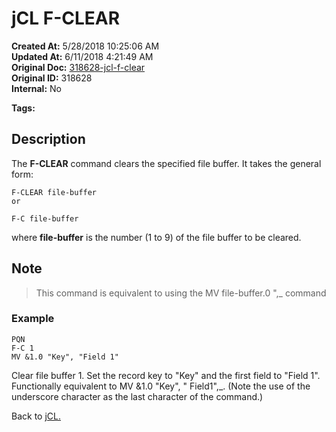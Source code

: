 # jCL F-CLEAR

**Created At:** 5/28/2018 10:25:06 AM  
**Updated At:** 6/11/2018 4:21:49 AM  
**Original Doc:** [318628-jcl-f-clear](https://docs.jbase.com/45792-jcl/318628-jcl-f-clear)  
**Original ID:** 318628  
**Internal:** No  

**Tags:**
<badge text='file' vertical='middle' />
<badge text='buffer' vertical='middle' />
<badge text='jcl' vertical='middle' />

## Description

The **F-CLEAR** command clears the specified file buffer. It takes the general form:

```
F-CLEAR file-buffer
or
```

```
F-C file-buffer
```

where **file-buffer** is the number (1 to 9) of the file buffer to be cleared.

## Note

> This command is equivalent to using the MV file-buffer.0 ",\_ command

### Example

```
PQN
F-C 1
MV &1.0 "Key", "Field 1"
```

Clear file buffer 1. Set the record key to "Key" and the first field to "Field 1". Functionally equivalent to MV &1.0 "Key", " Field1",\_. (Note the use of the underscore character as the last character of the command.)

Back to [jCL.](./../README.md)
